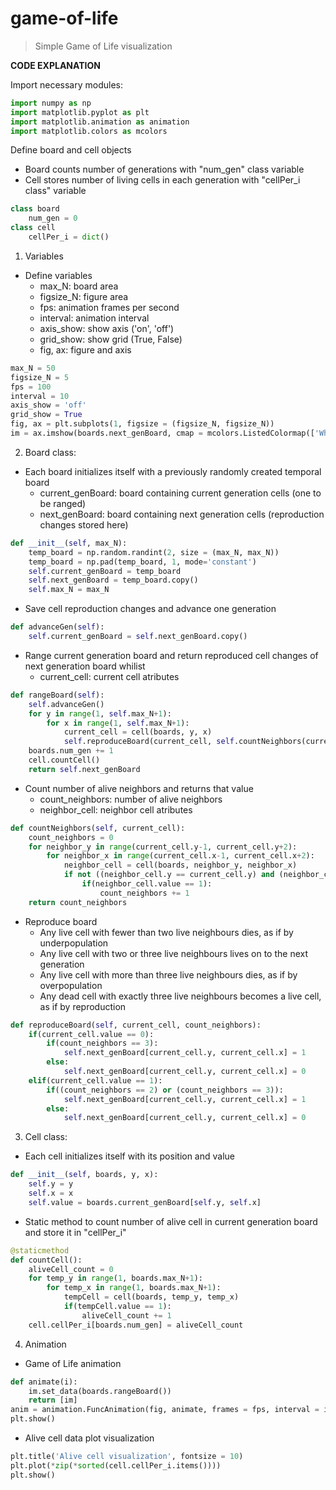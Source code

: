 # game-of-life

> Simple Game of Life visualization

**CODE EXPLANATION**

Import necessary modules:
```python
import numpy as np
import matplotlib.pyplot as plt
import matplotlib.animation as animation
import matplotlib.colors as mcolors
```
Define board and cell objects
- Board counts number of generations with "num_gen" class variable
- Cell stores number of living cells in each generation with "cellPer_i class" variable
```python
class board
    num_gen = 0
class cell
    cellPer_i = dict()
```
1. Variables
- Define variables
     - max_N: board area
     - figsize_N: figure area
     - fps: animation frames per second
     - interval: animation interval
     - axis_show: show axis ('on', 'off')
     - grid_show: show grid (True, False)
     - fig, ax: figure and axis
```python
max_N = 50
figsize_N = 5
fps = 100
interval = 10
axis_show = 'off'
grid_show = True
fig, ax = plt.subplots(1, figsize = (figsize_N, figsize_N))
im = ax.imshow(boards.next_genBoard, cmap = mcolors.ListedColormap(['White', 'Black']))
```

2. Board class:
- Each board initializes itself with a previously randomly created temporal board
     - current_genBoard: board containing current generation cells (one to be ranged)
     - next_genBoard: board containing next generation cells (reproduction changes stored here)
```python
def __init__(self, max_N):
    temp_board = np.random.randint(2, size = (max_N, max_N))
    temp_board = np.pad(temp_board, 1, mode='constant')
    self.current_genBoard = temp_board
    self.next_genBoard = temp_board.copy()
    self.max_N = max_N
```
- Save cell reproduction changes and advance one generation
```python
def advanceGen(self):
    self.current_genBoard = self.next_genBoard.copy()
```
- Range current generation board and return reproduced cell changes of next generation board whilist
  - current_cell: current cell atributes
```python
def rangeBoard(self):
    self.advanceGen()
    for y in range(1, self.max_N+1):
        for x in range(1, self.max_N+1):
            current_cell = cell(boards, y, x)
            self.reproduceBoard(current_cell, self.countNeighbors(current_cell))
    boards.num_gen += 1
    cell.countCell()
    return self.next_genBoard
```
- Count number of alive neighbors and returns that value
  - count_neighbors: number of alive neighbors
  - neighbor_cell: neighbor cell atributes
```python
def countNeighbors(self, current_cell):
    count_neighbors = 0
    for neighbor_y in range(current_cell.y-1, current_cell.y+2):
        for neighbor_x in range(current_cell.x-1, current_cell.x+2):
            neighbor_cell = cell(boards, neighbor_y, neighbor_x)
            if not ((neighbor_cell.y == current_cell.y) and (neighbor_cell.x == current_cell.x)):
                if(neighbor_cell.value == 1):
                    count_neighbors += 1
    return count_neighbors
```
- Reproduce board
  - Any live cell with fewer than two live neighbours dies, as if by underpopulation
  - Any live cell with two or three live neighbours lives on to the next generation
  - Any live cell with more than three live neighbours dies, as if by overpopulation
  - Any dead cell with exactly three live neighbours becomes a live cell, as if by reproduction
```python
def reproduceBoard(self, current_cell, count_neighbors):
    if(current_cell.value == 0):
        if(count_neighbors == 3):
            self.next_genBoard[current_cell.y, current_cell.x] = 1
        else:
            self.next_genBoard[current_cell.y, current_cell.x] = 0
    elif(current_cell.value == 1):
        if((count_neighbors == 2) or (count_neighbors == 3)):
            self.next_genBoard[current_cell.y, current_cell.x] = 1
        else:
            self.next_genBoard[current_cell.y, current_cell.x] = 0
```
3. Cell class:
- Each cell initializes itself with its position and value
```python
def __init__(self, boards, y, x):
    self.y = y
    self.x = x
    self.value = boards.current_genBoard[self.y, self.x]
```
- Static method to count number of alive cell in current generation board and store it in "cellPer_i"
```python
@staticmethod
def countCell():
    aliveCell_count = 0
    for temp_y in range(1, boards.max_N+1):
        for temp_x in range(1, boards.max_N+1):
            tempCell = cell(boards, temp_y, temp_x)
            if(tempCell.value == 1):
                aliveCell_count += 1
    cell.cellPer_i[boards.num_gen] = aliveCell_count
```
4. Animation
- Game of Life animation
```python
def animate(i):
    im.set_data(boards.rangeBoard())
    return [im]
anim = animation.FuncAnimation(fig, animate, frames = fps, interval = interval, blit = False, repeat = True)
plt.show()
```
- Alive cell data plot visualization
```python
plt.title('Alive cell visualization', fontsize = 10)
plt.plot(*zip(*sorted(cell.cellPer_i.items())))
plt.show()
```
